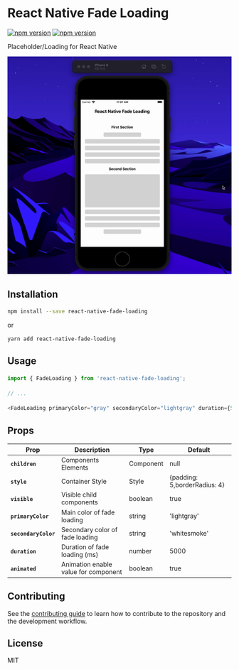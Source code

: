 # React Native Fade Loading

[![npm version](https://img.shields.io/badge/npm%20package-1.0.0-blue)](https://www.npmjs.com/package/react-native-fade-loading) [![npm version](https://img.shields.io/badge/size-24%20kB-yellow)](https://www.npmjs.com/package/react-native-fade-loading) 

Placeholder/Loading for React Native

![react native fade loading demo example](https://raw.githubusercontent.com/hasretozkan/react-native-fade-loading/master/example.gif)

## Installation

```sh
npm install --save react-native-fade-loading
```
or

```sh
yarn add react-native-fade-loading
```

## Usage

```js
import { FadeLoading } from 'react-native-fade-loading';

// ...

<FadeLoading primaryColor="gray" secondaryColor="lightgray" duration={5000} />;
```

## Props

| Prop                 | Description                          | Type      | Default                      |
| -------------------- | ------------------------------------ | --------- | ---------------------------- |
| **`children`**       | Components Elements                  | Component | null                         |
| **`style`**          | Container Style                      | Style     | {padding: 5,borderRadius: 4} |
| **`visible`**        | Visible child components             | boolean   | true                         |
| **`primaryColor`**   | Main color of fade loading           | string    | 'lightgray'                  |
| **`secondaryColor`** | Secondary color of fade loading      | string    | 'whitesmoke'                 |
| **`duration`**       | Duration of fade loading (ms)        | number    | 5000                         |
| **`animated`**       | Animation enable value for component | boolean   | true                         |

## Contributing

See the [contributing guide](CONTRIBUTING.md) to learn how to contribute to the repository and the development workflow.

## License

MIT
